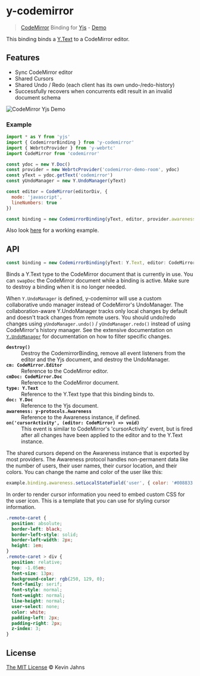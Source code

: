 # y-codemirror

> [CodeMirror](https://codemirror.net/) Binding for [Yjs](https://github.com/yjs/yjs) - [Demo](https://demos.yjs.dev/codemirror/codemirror.html)

This binding binds a [Y.Text](https://github.com/yjs/yjs#Shared-Types) to a CodeMirror editor.

## Features

* Sync CodeMirror editor
* Shared Cursors
* Shared Undo / Redo (each client has its own undo-/redo-history)
* Successfully recovers when concurrents edit result in an invalid document schema

![CodeMirror Yjs Demo](https://user-images.githubusercontent.com/5553757/79250004-5ed1ac80-7e7e-11ea-81b8-9f833e2d8e66.gif)

### Example

```js
import * as Y from 'yjs'
import { CodemirrorBinding } from 'y-codemirror'
import { WebrtcProvider } from 'y-webrtc'
import CodeMirror from 'codemirror'

const ydoc = new Y.Doc()
const provider = new WebrtcProvider('codemirror-demo-room', ydoc)
const yText = ydoc.getText('codemirror')
const yUndoManager = new Y.UndoManager(yText)

const editor = CodeMirror(editorDiv, {
  mode: 'javascript',
  lineNumbers: true
})

const binding = new CodemirrorBinding(yText, editor, provider.awareness, { yUndoManager })
```

Also look [here](https://github.com/yjs/yjs-demos/tree/master/codemirror) for a working example.

## API

```js
const binding = new CodemirrorBinding(yText: Y.Text, editor: CodeMirror.Editor, [ awareness: y-protocols.Awareness|null, [ { yUndoManager: Y.UndoManager } ]])
```

Binds a Y.Text type to the CodeMirror document that is currently in use. You can <code>swapDoc</code> the CodeMirror document while a binding is active. Make sure to destroy a binding when it is no longer needed.

When `Y.UndoManager` is defined, y-codemirror will use a custom collaborative undo manager instead of CodeMirror's UndoManager. The collaboration-aware Y.UndoManager tracks only local changes by default and doesn't track changes from remote users. You should undo/redo changes using `yUndoManager.undo()` / `yUndoManager.redo()` instead of using CodeMirror's history manager. See the extensive documentation on [`Y.UndoManager`](https://docs.yjs.dev/api/undo-manager) for documentation on how to filter specific changes.

<dl>
  <b><code>destroy()</code></b>
  <dd>
Destroy the CodemirrorBinding, remove all event listeners from the editor and the Yjs document, and destroy the UndoManager.
  </dd>
  <b><code>cm: CodeMirror.Editor</code></b>
  <dd>
Reference to the CodeMirror editor.
  </dd>
  <b><code>cmDoc: CodeMirror.Doc</code></b>
  <dd>
Reference to the CodeMirror document.
  </dd>
  <b><code>type: Y.Text</code></b>
  <dd>
Reference to the Y.Text type that this binding binds to.
  </dd>
  <b><code>doc: Y.Doc</code></b>
  <dd>
Reference to the Yjs document.
  </dd>
  <b><code>awareness: y-protocols.Awareness</code></b>
  <dd>
Reference to the Awareness instance, if defined.
  </dd>
  <b><code>on('cursorActivity', (editor: CodeMirror) => void)</code></b>
  <dd>
This event is similar to CodeMirror's 'cursorActivity' event, but is fired
after all changes have been applied to the editor and to the Y.Text instance.
  </dd>
</dl>

The shared cursors depend on the Awareness instance that is exported by most providers. The Awareness protocol handles non-permanent data like the number of users, their user names, their cursor location, and their colors. You can change the name and color of the user like this:

```js
example.binding.awareness.setLocalStateField('user', { color: '#008833', name: 'My real name' })
```

In order to render cursor information you need to embed custom CSS for the user icon. This is a template that you can use for styling cursor information.

```css
.remote-caret {
  position: absolute;
  border-left: black;
  border-left-style: solid;
  border-left-width: 2px;
  height: 1em;
}
.remote-caret > div {
  position: relative;
  top: -1.05em;
  font-size: 13px;
  background-color: rgb(250, 129, 0);
  font-family: serif;
  font-style: normal;
  font-weight: normal;
  line-height: normal;
  user-select: none;
  color: white;
  padding-left: 2px;
  padding-right: 2px;
  z-index: 3;
}
```

## License

[The MIT License](./LICENSE) © Kevin Jahns
